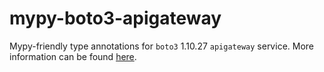 # mypy-boto3-apigateway

Mypy-friendly type annotations for `boto3` 1.10.27 `apigateway` service.
More information can be found [here](https://github.com/vemel/mypy_boto3).
